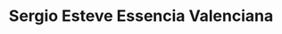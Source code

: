 ---
title: "Sergio Esteve Essencia Valenciana"
url: /torrent/sergio-esteve-essencia-valenciana/
shop: ropa
---